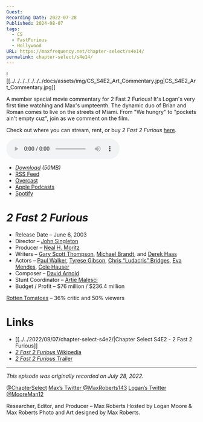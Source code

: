 ```yaml
---
Guest: 
Recording Date: 2022-07-28
Published: 2024-08-07
tags:
  - CS
  - FastFurious
  - Hollywood
URL: https://maxfrequency.net/chapter-select/s4e14/
permalink: chapter-select/s4e14/
---
```

![[../../../../../../../docs/assets/img/CS_S4E2_Art_Commentary.jpg|CS_S4E2_Art_Commentary.jpg]]

A member special movie commentary for 2 Fast 2 Furious! It's Logan's very first time watching and Max's umpteenth. The dynamic duo of Brian and Roman comes to live on the streets of Miami. From "We hungry" to "pockets ain't empty cuz", join as we comment on the film.

Check out where you can stream, rent, or buy *2 Fast 2 Furious* [here](https://www.justwatch.com/us/movie/2-fast-2-furious).

<audio controls>
  <source src="https://traffic.libsyn.com/chapterselectpod/CS_S4_2F2F_Commentary_Final.mp3">
</audio>

- *[Download](https://traffic.libsyn.com/chapterselectpod/CS_S4_2F2F_Commentary_Final.mp3) (50MB)*
- [RSS Feed](https://chapterselectpod.libsyn.com/rss)
- [Overcast](https://overcast.fm/itunes1568777352/chapter-select)
- [Apple Podcasts](https://podcasts.apple.com/us/podcast/chapter-select/id1568777352)
- [Spotify](https://open.spotify.com/show/4f1TLZXbwtSX7uHROe9KlS)

# *2 Fast 2 Furious*

- Release Date – June 6, 2003
- Director – [John Singleton](https://en.wikipedia.org/wiki/John_Singleton)
- Producer – [Neal H. Moritz](https://en.wikipedia.org/wiki/Neal_H._Moritz)
- Writers – [Gary Scott Thompson](https://en.wikipedia.org/wiki/Gary_Scott_Thompson), [Michael Brandt](https://en.wikipedia.org/wiki/Michael_Brandt), and [Derek Haas](https://en.wikipedia.org/wiki/Derek_Haas)
- Actors – [Paul Walker](https://en.wikipedia.org/wiki/Paul_Walker), [Tyrese Gibson](https://en.wikipedia.org/wiki/Tyrese_Gibson), [Chris “Ludacris” Bridges](https://en.wikipedia.org/wiki/Ludacris), [Eva Mendes](https://en.wikipedia.org/wiki/Eva_Mendes), [Cole Hauser](https://en.wikipedia.org/wiki/Cole_Hauser)
- Composer – [David Arnold](https://en.wikipedia.org/wiki/David_Arnold)
- Stunt Coordinator – [Artie Malesci](https://www.imdb.com/name/nm0539386/)
- Budget / Profit – $76 million / $236.4 million

[Rotten Tomatoes](https://www.rottentomatoes.com/m/2_fast_2_furious) – 36% critic and 50% viewers
# Links

- [[../../2022/09/07/chapter-select-s4e2/|Chapter Select S4E2 - 2 Fast 2 Furious]]
- [*2 Fast 2 Furious* Wikipedia](https://en.wikipedia.org/wiki/2_Fast_2_Furious)
- [*2 Fast 2 Furious* Trailer](https://youtu.be/ZZGkV_xWGw4)

---
*This episode was originally recorded on July 28, 2022.*

[@ChapterSelect](https://www.twitter.com/chapterselect)
[Max’s Twitter @MaxRoberts143](https://www.twitter.com/maxroberts143)
[Logan’s Twitter @MooreMan12](https://www.twitter.com/mooreman12)

Researcher, Editor, and Producer – Max Roberts
Hosted by Logan Moore & Max Roberts
Photo and Art designed by Max Roberts.